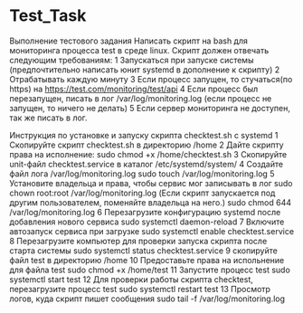 # Test_Task
Выполнение тестового задания 
Написать скрипт на bash для мониторинга процесса test в среде linux.
Скрипт должен отвечать следующим требованиям:
1 Запускаться при запуске системы (предпочтительно написать юнит
systemd в дополнение к скрипту)
2 Отрабатывать каждую минуту
3 Если процесс запущен, то стучаться(по https) на
https://test.com/monitoring/test/api
4 Если процесс был перезапущен, писать в лог /var/log/monitoring.log
(если процесс не запущен, то ничего не делать)
5 Если сервер мониторинга не доступен, так же писать в лог.

Инструкция по установке и запуску скрипта checktest.sh с systemd
1 Скопируйте скрипт checktest.sh в директорию /home
2 Дайте скрипту права на исполнение:
  sudo chmod +x /home/checktest.sh
3 Скопируйте unit-файл checktest.service в каталог /etc/systemd/system/
4 Создайте файл лога /var/log/monitoring.log
  sudo touch /var/log/monitoring.log
5 Установите владельца и права, чтобы сервис мог записывать в лог
  sudo chown root:root /var/log/monitoring.log (Если скрипт запускается под другим пользователем, поменяйте владельца на него.)
  sudo chmod 644 /var/log/monitoring.log
6 Перезагрузите конфигурацию systemd после добавления нового сервиса
  sudo systemctl daemon-reload
7 Включите автозапуск сервиса при загрузке
  sudo systemctl enable checktest.service
8 Перезагрузите компьютер для проверки запуска скрипта после старта системы
  sudo systemctl status checktest.service
9 скопируйте файл test в директорию /home
10 Предоставьте права на испольнение для файла test
  sudo chmod +x /home/test
11 Запустите процесс test
  sudo systemctl start test
12 Для проверки работы скрипта checktest, перезагрузите процесс test
  sudo systemctl restart test
13 Просмотр логов, куда скрипт пишет сообщения
  sudo tail -f /var/log/monitoring.log


  

